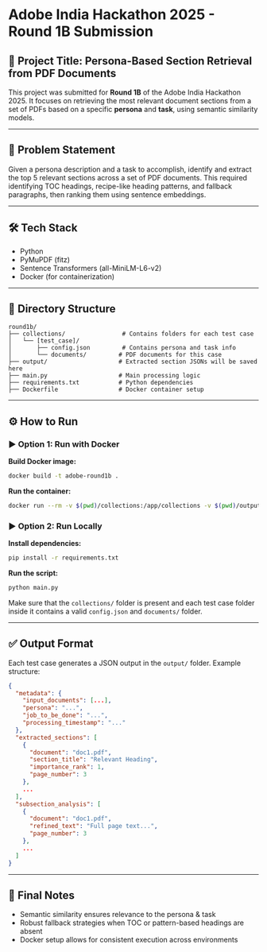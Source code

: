 # Adobe India Hackathon 2025 - Round 1B Submission

## 🚀 Project Title: Persona-Based Section Retrieval from PDF Documents

This project was submitted for **Round 1B** of the Adobe India Hackathon 2025. It focuses on retrieving the most relevant document sections from a set of PDFs based on a specific **persona** and **task**, using semantic similarity models.

---

## 📌 Problem Statement

Given a persona description and a task to accomplish, identify and extract the top 5 relevant sections across a set of PDF documents. This required identifying TOC headings, recipe-like heading patterns, and fallback paragraphs, then ranking them using sentence embeddings.

---

## 🛠️ Tech Stack

* Python
* PyMuPDF (fitz)
* Sentence Transformers (all-MiniLM-L6-v2)
* Docker (for containerization)

---

## 📁 Directory Structure

```
round1b/
├── collections/                # Contains folders for each test case
│   └── [test_case]/
│       ├── config.json         # Contains persona and task info
│       └── documents/         # PDF documents for this case
├── output/                    # Extracted section JSONs will be saved here
├── main.py                    # Main processing logic
├── requirements.txt           # Python dependencies
├── Dockerfile                 # Docker container setup
```

---

## ⚙️ How to Run

### ▶️ Option 1: Run with Docker

**Build Docker image:**

```bash
docker build -t adobe-round1b .
```

**Run the container:**

```bash
docker run --rm -v $(pwd)/collections:/app/collections -v $(pwd)/output:/app/output adobe-round1b
```

### ▶️ Option 2: Run Locally

**Install dependencies:**

```bash
pip install -r requirements.txt
```

**Run the script:**

```bash
python main.py
```

Make sure that the `collections/` folder is present and each test case folder inside it contains a valid `config.json` and `documents/` folder.

---

## ✅ Output Format

Each test case generates a JSON output in the `output/` folder. Example structure:

```json
{
  "metadata": {
    "input_documents": [...],
    "persona": "...",
    "job_to_be_done": "...",
    "processing_timestamp": "..."
  },
  "extracted_sections": [
    {
      "document": "doc1.pdf",
      "section_title": "Relevant Heading",
      "importance_rank": 1,
      "page_number": 3
    },
    ...
  ],
  "subsection_analysis": [
    {
      "document": "doc1.pdf",
      "refined_text": "Full page text...",
      "page_number": 3
    },
    ...
  ]
}
```

---



## 🏁 Final Notes

* Semantic similarity ensures relevance to the persona & task
* Robust fallback strategies when TOC or pattern-based headings are absent
* Docker setup allows for consistent execution across environments
